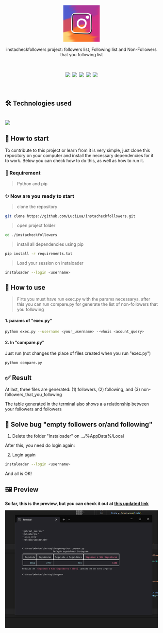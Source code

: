 <p align="center"><img height=120  src="large.png"></p>
<p align="center">instacheckfollowers project: followers list, Following list and Non-Followers that you following list</p>
<h1 align="center">
<img src="https://img.shields.io/apm/l/react?style=flat-square"> <img src="https://img.shields.io/github/stars/LuciLua/instacheckfollowers?style=flat-square">
<img src="https://img.shields.io/github/last-commit/LuciLua/instacheckfollowers?style=flat-square"> <img src="https://img.shields.io/github/commit-activity/w/LuciLua/instacheckfollowers?style=flat-square"> <img src="https://img.shields.io/github/languages/code-size/LuciLua/instacheckfollowers">

</br>
</h1>
</br>

## 🛠 Technologies used

</br>

<img src="https://img.shields.io/badge/python-3670A0?style=for-the-badge&logo=python&logoColor=ffdd54">

## 🚀 How to start

To contribute to this project or learn from it is very simple, just clone this repository on your computer and install the necessary dependencies for it to work. Below you can check how to do this, as well as how to run it.

### 📌 Requirement

> Python and pip

### ✨ Now are you ready to start 

> clone the repository
```bash
git clone https://github.com/LuciLua/instacheckfollowers.git
```

> open project folder
 ```bash
cd ./instacheckfollowers
```

> install all dependencies using pip
```bash
pip install -r requirements.txt
```

> Load your session on instaloader

```bash
instaloader --login <username>
```

## 🏇 How to use

> Firts you must have run exec.py with the params necessarys, after this you can run compare.py for generate the list of non-followers that you following

#### 1. params of "exec.py"
 ```bash
python exec.py --username <your_username> --whois <acount_query>
``` 
#### 2. In "compare.py"
 
Just run (not changes the place of files created when you run "exec.py")
 ```bash
 python compare.py
 ``` 
## ✅ Result

At last, three files are generated: (1) followers, (2) following, and (3) non-followers_that_you_following 

The table generated in the terminal also shows a a relationship between your followers and followers

## 🐜 Solve bug "empty followers or/and following"

1. Delete the folder "Instaloader" on .../%AppData%/Local

After this, you need do login again:

2. Login again

```bash
instaloader --login <username>
```

And all is OK!

## 🖼 Preview

**So far, this is the preview, but you can check it out at [this updated link](https://pokedex-of-luci.vercel.app/)**

<img src="preview.png"/>

